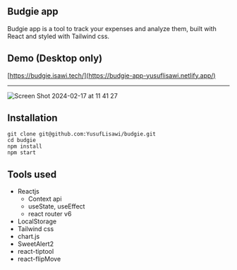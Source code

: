## Budgie app

Budgie app is a tool to track your expenses and analyze them, built with React and styled with Tailwind css.

## Demo (Desktop only)
[https://budgie.isawi.tech/](https://budgie-app-yusuflisawi.netlify.app/)

---
![Screen Shot 2024-02-17 at 11 41 27](https://github.com/YusufLisawi/Budgie/assets/90868691/32673deb-a3e2-4d7c-9418-25a1346e9265)


## Installation

```plaintext
git clone git@github.com:YusufLisawi/budgie.git
cd budgie
npm install
npm start
```

## Tools used

-   Reactjs
    -   Context api
    -   useState, useEffect
    -   react router v6
-   LocalStorage
-   Tailwind css
-   chart.js
-   SweetAlert2
-   react-tiptool
-   react-flipMove
